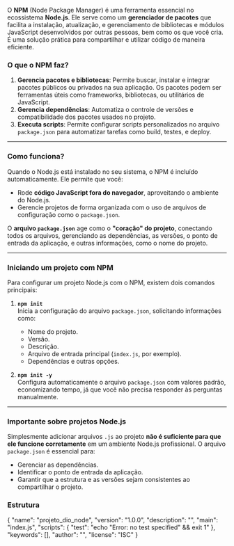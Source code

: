 O **NPM** (Node Package Manager) é uma ferramenta essencial no ecossistema **Node.js**. Ele serve como um **gerenciador de pacotes** que facilita a instalação, atualização, e gerenciamento de bibliotecas e módulos JavaScript desenvolvidos por outras pessoas, bem como os que você cria. É uma solução prática para compartilhar e utilizar código de maneira eficiente.

### **O que o NPM faz?**
1. **Gerencia pacotes e bibliotecas**: Permite buscar, instalar e integrar pacotes públicos ou privados na sua aplicação. Os pacotes podem ser ferramentas úteis como frameworks, bibliotecas, ou utilitários de JavaScript.
2. **Gerencia dependências**: Automatiza o controle de versões e compatibilidade dos pacotes usados no projeto.
3. **Executa scripts**: Permite configurar scripts personalizados no arquivo `package.json` para automatizar tarefas como build, testes, e deploy.

---

### **Como funciona?**
Quando o Node.js está instalado no seu sistema, o NPM é incluído automaticamente. Ele permite que você:
- Rode **código JavaScript fora do navegador**, aproveitando o ambiente do Node.js.
- Gerencie projetos de forma organizada com o uso de arquivos de configuração como o `package.json`.

O **arquivo `package.json`** age como o **"coração" do projeto**, conectando todos os arquivos, gerenciando as dependências, as versões, o ponto de entrada da aplicação, e outras informações, como o nome do projeto.

---

### **Iniciando um projeto com NPM**
Para configurar um projeto Node.js com o NPM, existem dois comandos principais:

1. **`npm init`**  
   Inicia a configuração do arquivo `package.json`, solicitando informações como:
   - Nome do projeto.
   - Versão.
   - Descrição.
   - Arquivo de entrada principal (`index.js`, por exemplo).
   - Dependências e outras opções.

2. **`npm init -y`**  
   Configura automaticamente o arquivo `package.json` com valores padrão, economizando tempo, já que você não precisa responder às perguntas manualmente.

---

### **Importante sobre projetos Node.js**
Simplesmente adicionar arquivos `.js` ao projeto **não é suficiente para que ele funcione corretamente** em um ambiente Node.js profissional. O arquivo `package.json` é essencial para:
- Gerenciar as dependências.
- Identificar o ponto de entrada da aplicação.
- Garantir que a estrutura e as versões sejam consistentes ao compartilhar o projeto.


### **Estrutura**

{
  "name": "projeto_dio_node",
  "version": "1.0.0",
  "description": "",
  "main": "index.js",
  "scripts": {
    "test": "echo \"Error: no test specified\" && exit 1"
  },
  "keywords": [],
  "author": "",
  "license": "ISC"
}

